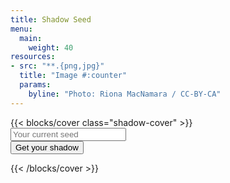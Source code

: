 ```yaml
---
title: Shadow Seed
menu:
  main:
    weight: 40
resources:
- src: "**.{png,jpg}"
  title: "Image #:counter"
  params:
    byline: "Photo: Riona MacNamara / CC-BY-CA"
---
```


<link rel="stylesheet" href="./shadow.css">
{{< blocks/cover class="shadow-cover"  >}}
<div class="mx-auto">
<div class="input-group mb-3">
    
<input id="seed" type="text" class="form-control " placeholder="Your current seed" aria-label="Get your shadow seed" aria-describedby="basic-addon2">
<div class="input-group-append">
<button id="getIt" class="btn btn-primary" type="button" onclick="shadow()">Get your shadow</button>
</div>
</div> 
<div id="warning" class="warning mb-3 mx-auto "></div>
<div class="mb-3 mx-auto display-result">   
<div onClick="selectText(this);" onselect="selectText(this);" class="vw-50 result-text" id="result" style=""></div>
<button id="button_clipboard" class="btn btn-primary" type="button" onclick="copy(this,'result');" style="display: none">Copy to clipboard</button>

</div> 

</div>

{{< /blocks/cover >}}

<script src="https://cdnjs.cloudflare.com/ajax/libs/bignumber.js/9.0.0/bignumber.min.js" integrity="sha512-vg7OeB3i21ZSV8k2kyAXnbFL24Rwoz+nRC6xVAddaoEQIIboCtONdpuQQ+tl56RBDEf8fT0DtcVQeip2asslmg==" crossorigin="anonymous"></script>
<script src="./shadow.js"></script>

    
